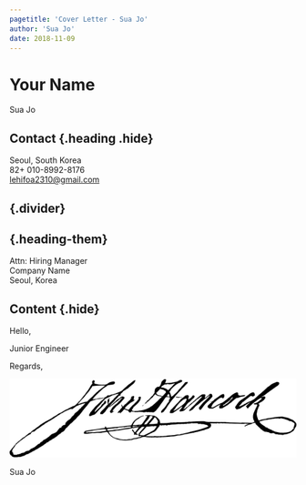 ```yaml
---
pagetitle: 'Cover Letter - Sua Jo'
author: 'Sua Jo'
date: 2018-11-09
---
```


# Your Name

Sua Jo

## Contact {.heading .hide}

Seoul, South Korea\
82+ 010-8992-8176\
lehifoa2310@gmail.com

## {.divider}

## {.heading-them}

Attn: Hiring Manager\
Company Name\
Seoul, Korea

## Content {.hide}

Hello,

Junior Engineer

Regards,

![](static/sig.png)

Sua Jo